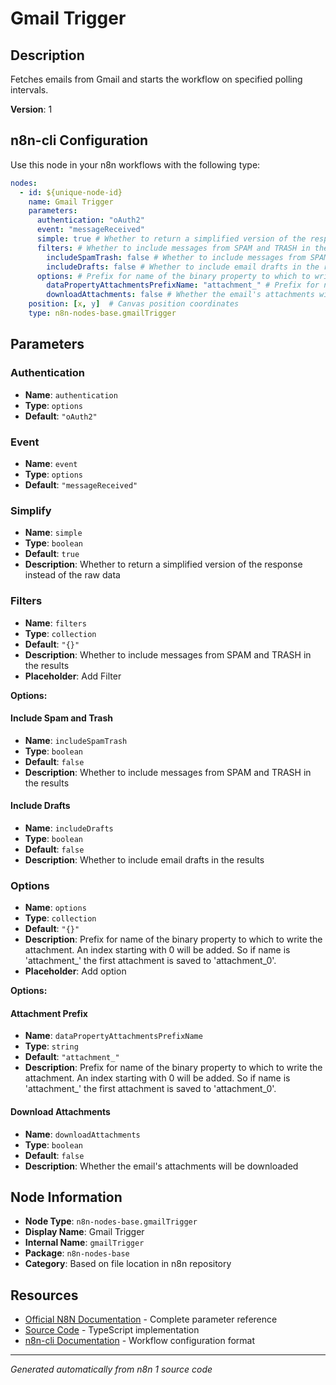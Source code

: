 # Gmail Trigger

## Description

Fetches emails from Gmail and starts the workflow on specified polling intervals.

**Version**: 1

## n8n-cli Configuration

Use this node in your n8n workflows with the following type:

```yaml
nodes:
  - id: ${unique-node-id}
    name: Gmail Trigger
    parameters:
      authentication: "oAuth2"
      event: "messageReceived"
      simple: true # Whether to return a simplified version of the response instead of the raw data
      filters: # Whether to include messages from SPAM and TRASH in the results
        includeSpamTrash: false # Whether to include messages from SPAM and TRASH in the results
        includeDrafts: false # Whether to include email drafts in the results
      options: # Prefix for name of the binary property to which to write the attachment. An index starting with 0 will be added. So if name is 'attachment_' the first attachment is saved to 'attachment_0'.
        dataPropertyAttachmentsPrefixName: "attachment_" # Prefix for name of the binary property to which to write the attachment. An index starting with 0 will be added. So if name is 'attachment_' the first attachment is saved to 'attachment_0'.
        downloadAttachments: false # Whether the email's attachments will be downloaded
    position: [x, y]  # Canvas position coordinates
    type: n8n-nodes-base.gmailTrigger
```

## Parameters

### Authentication

- **Name**: `authentication`
- **Type**: `options`
- **Default**: `"oAuth2"`

### Event

- **Name**: `event`
- **Type**: `options`
- **Default**: `"messageReceived"`

### Simplify

- **Name**: `simple`
- **Type**: `boolean`
- **Default**: `true`
- **Description**: Whether to return a simplified version of the response instead of the raw data

### Filters

- **Name**: `filters`
- **Type**: `collection`
- **Default**: `"{}"`
- **Description**: Whether to include messages from SPAM and TRASH in the results
- **Placeholder**: Add Filter

**Options:**

#### Include Spam and Trash
- **Name**: `includeSpamTrash`
- **Type**: `boolean`
- **Default**: `false`
- **Description**: Whether to include messages from SPAM and TRASH in the results

#### Include Drafts
- **Name**: `includeDrafts`
- **Type**: `boolean`
- **Default**: `false`
- **Description**: Whether to include email drafts in the results


### Options

- **Name**: `options`
- **Type**: `collection`
- **Default**: `"{}"`
- **Description**: Prefix for name of the binary property to which to write the attachment. An index starting with 0 will be added. So if name is 'attachment_' the first attachment is saved to 'attachment_0'.
- **Placeholder**: Add option

**Options:**

#### Attachment Prefix
- **Name**: `dataPropertyAttachmentsPrefixName`
- **Type**: `string`
- **Default**: `"attachment_"`
- **Description**: Prefix for name of the binary property to which to write the attachment. An index starting with 0 will be added. So if name is 'attachment_' the first attachment is saved to 'attachment_0'.

#### Download Attachments
- **Name**: `downloadAttachments`
- **Type**: `boolean`
- **Default**: `false`
- **Description**: Whether the email's attachments will be downloaded



## Node Information

- **Node Type**: `n8n-nodes-base.gmailTrigger`
- **Display Name**: Gmail Trigger
- **Internal Name**: `gmailTrigger`
- **Package**: `n8n-nodes-base`
- **Category**: Based on file location in n8n repository

## Resources

- [Official N8N Documentation](https://docs.n8n.io/integrations/builtin/app-nodes/n8n-nodes-base.gmailtrigger/) - Complete parameter reference
- [Source Code](https://github.com/n8n-io/n8n/blob/master/packages/nodes-base/nodes/Google/Gmail/GmailTrigger.node.ts) - TypeScript implementation
- [n8n-cli Documentation](https://github.com/edenreich/n8n-cli) - Workflow configuration format

---
*Generated automatically from n8n 1 source code*
